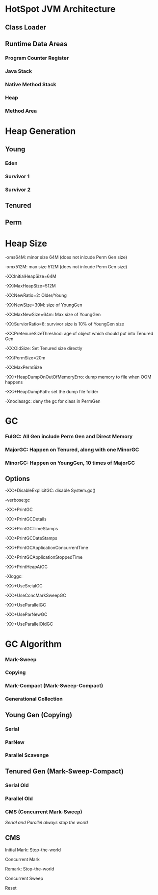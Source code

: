 # HotSpot JVM Architecture
## Class Loader
## Runtime Data Areas
### Program Counter Register
### Java Stack
### Native Method Stack
### Heap
### Method Area

# Heap Generation
## Young
### Eden
### Survivor 1
### Survivor 2
## Tenured
## Perm

# Heap Size
-xms64M: minor size 64M (does not inlcude Perm Gen size)

-xmx512M: max size 512M (does not inlcude Perm Gen size)

-XX:InitialHeapSize=64M

-XX:MaxHeapSize=512M

-XX:NewRatio=2: Older/Young

-XX:NewSize=30M: size of YoungGen

-XX:MaxNewSize=64m: Max size of YoungGen

-XX:SurviorRatio=8: survivor size is 10% of YoungGen size

-XX:PretenureSizeThreshod: age of object which should put into Tenured Gen

-XX:OldSize: Set Tenured size directly

-XX:PermSize=20m

-XX:MaxPermSize

-XX:+HeapDumpOnOutOfMemoryErro: dump memory to file when OOM happens

-XX:+HeapDumpPath: set the dump file folder

-Xnoclassgc: deny the gc for class in PermGen

# GC
### FulGC: All Gen include Perm Gen and Direct Memory
### MajorGC: Happen on Tenured, along with one MinorGC
### MinorGC: Happen on YoungGen, 10 times of MajorGC

## Options
-XX:+DisableExplicitGC: disable System.gc()

-verbose:gc

-XX:+PrintGC

-XX:+PrintGCDetails

-XX:+PrintGCTimeStamps

-XX:+PrintGCDateStamps

-XX:+PrintGCApplicationConcurrentTime

-XX:+PrintGCApplicationStoppedTime

-XX:+PrintHeapAtGC

-Xloggc:<filename>

-XX:+UseSreialGC

-XX:+UseConcMarkSweepGC

-XX:+UseParallelGC

-XX:+UseParNewGC

-XX:+UseParallelOldGC

# GC Algorithm
### Mark-Sweep
### Copying
### Mark-Compact (Mark-Sweep-Compact)
### Generational Collection

## Young Gen (Copying)
### Serial 
### ParNew
### Parallel Scavenge
## Tenured Gen (Mark-Sweep-Compact)
### Serial Old 
### Parallel Old
### CMS (Concurrent Mark-Sweep)
*Serial and Parallel always stop the world*

## CMS
Initial Mark: Stop-the-world

Concurrent Mark

Remark: Stop-the-world

Concurrent Sweep

Reset
